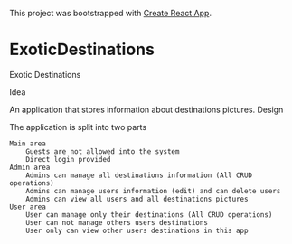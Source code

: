 This project was bootstrapped with [Create React App](https://github.com/facebookincubator/create-react-app).
# ExoticDestinations

Exotic Destinations

Idea

An application that stores information about destinations pictures.
Design

The application is split into two parts

    Main area
        Guests are not allowed into the system
        Direct login provided
    Admin area
        Admins can manage all destinations information (All CRUD operations)
        Admins can manage users information (edit) and can delete users
		Admins can view all users and all destinations pictures
    User area
        User can manage only their destinations (All CRUD operations)
		User can not manage others users destinations
		User only can view other users destinations in this app
   

   